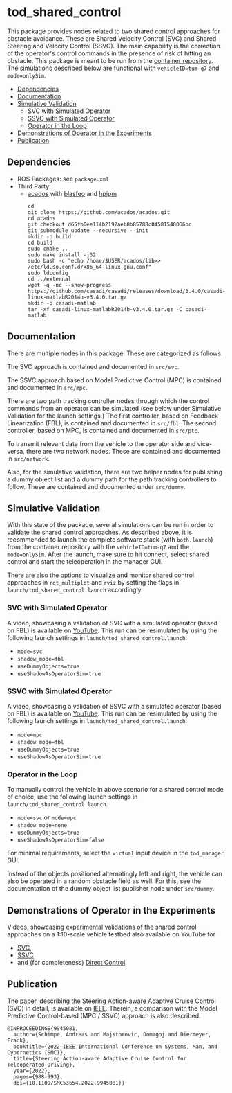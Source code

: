 # tod_shared_control
This package provides nodes related to two shared control approaches for obstacle avoidance. These are Shared Velocity Control (SVC) and Shared Steering and Velocity Control (SSVC). The main capability is the correction of the operator's control commands in the presence of risk of hitting an obstacle. This package is meant to be run from the [container repository](https://github.com/TUMFTM/teleoperated_driving). The simulations described below are functional with `vehicleID=tum-q7` and `mode=onlySim`. 

* [Dependencies](#dependencies)
* [Documentation](#documentation)
* [Simulative Validation](#simulative-validation)
  + [SVC with Simulated Operator](#svc-with-simulated-operator)
  + [SSVC with Simulated Operator](#ssvc-with-simulated-operator)
  + [Operator in the Loop](#operator-in-the-loop)
* [Demonstrations of Operator in the Experiments](#demonstrations-of-operator-in-the-experiments)
* [Publication](#publication)


## Dependencies
  * ROS Packages: see `package.xml`
  * Third Party: 
    * [acados](https://github.com/acados/acados) with [blasfeo](https://github.com/giaf/blasfeo) and [hpipm](https://github.com/giaf/hpipm)
      ```
      cd
      git clone https://github.com/acados/acados.git
      cd acados
      git checkout d65fb0ee114b2192aeb8b85788c84581540066bc 
      git submodule update --recursive --init
      mkdir -p build
      cd build
      sudo cmake ..
      sudo make install -j32
      sudo bash -c "echo /home/$USER/acados/lib>> /etc/ld.so.conf.d/x86_64-linux-gnu.conf"
      sudo ldconfig
      cd ../external
      wget -q -nc --show-progress https://github.com/casadi/casadi/releases/download/3.4.0/casadi-linux-matlabR2014b-v3.4.0.tar.gz
      mkdir -p casadi-matlab
      tar -xf casadi-linux-matlabR2014b-v3.4.0.tar.gz -C casadi-matlab
      ```


## Documentation
There are multiple nodes in this package. These are categorized as follows. 

The SVC approach is contained and documented in `src/svc`. 

The SSVC approach based on Model Predictive Control (MPC) is contained and documented in `src/mpc`. 

There are two path tracking controller nodes through which the control commands from an operator can be simulated (see below under Simulative Validation for the launch settings.) The first controller, based on Feedback Linearization (FBL), is contained and documented in `src/fbl`. The second controller, based on MPC, is contained and documented in `src/ptc`.

To transmit relevant data from the vehicle to the operator side and vice-versa, there are two network nodes. These are contained and documented in `src/network`. 

Also, for the simulative validation, there are two helper nodes for publishing a dummy object list and a dummy path for the path tracking controllers to follow. These are contained and documented under `src/dummy`.


## Simulative Validation
With this state of the package, several simulations can be run in order to validate the shared control approaches. As described above, it is recommended to launch the complete software stack (with `both.launch`) from the container repository with the `vehicleID=tum-q7` and the `mode=onlySim`. After the launch, make sure to hit connect, select shared control and start the teleoperation in the manager GUI. 

There are also the options to visualize and monitor shared control approaches in `rqt_multiplot` and `rviz` by setting the flags in `launch/tod_shared_control.launch` accordingly.

### SVC with Simulated Operator
A video, showcasing a validation of SVC with a simulated operator (based on FBL) is available on [YouTube](https://youtu.be/yFzSiwtUtq4).
This run can be resimulated by using the following launch settings in `launch/tod_shared_control.launch`.
  * `mode=svc`
  * `shadow_mode=fbl`
  * `useDummyObjects=true`
  * `useShadowAsOperatorSim=true` 


### SSVC with Simulated Operator
A video, showcasing a validation of SSVC with a simulated operator (based on FBL) is available on [YouTube](https://youtu.be/vz8slCFW140).
This run can be resimulated by using the following launch settings in `launch/tod_shared_control.launch`.
  * `mode=mpc`
  * `shadow_mode=fbl`
  * `useDummyObjects=true`
  * `useShadowAsOperatorSim=true`

### Operator in the Loop
To manually control the vehicle in above scenario for a shared control mode of choice, use the following launch settings in `launch/tod_shared_control.launch`.
  * `mode=svc` or `mode=mpc`
  * `shadow_mode=none`
  * `useDummyObjects=true`
  * `useShadowAsOperatorSim=false`

For minimal requirements, select the `virtual` input device in the `tod_manager` GUI. 

Instead of the objects positioned alternatingly left and right, the vehicle can also be operated in a random obstacle field as well. For this, see the documentation of the dummy object list publisher node under `src/dummy`. 


## Demonstrations of Operator in the Experiments
Videos, showcasing experimental validations of the shared control approaches on a 1:10-scale vehicle testbed also available on YouTube for
  * [SVC](https://youtu.be/yXRfVOLSFuM), 
  * [SSVC](https://youtu.be/aiOSsajcSfM) 
  * and (for completeness) [Direct Control](https://youtu.be/oY-a-6BItjg). 


## Publication

The paper, describing the Steering Action-aware Adaptive Cruise Control (SVC) in detail, is available on [IEEE](https://ieeexplore.ieee.org/document/9945081). Therein, a comparison with the Model Predictive Control-based (MPC / SSVC) approach is also described.  

```
@INPROCEEDINGS{9945081,
  author={Schimpe, Andreas and Majstorovic, Domagoj and Diermeyer, Frank},
  booktitle={2022 IEEE International Conference on Systems, Man, and Cybernetics (SMC)}, 
  title={Steering Action-aware Adaptive Cruise Control for Teleoperated Driving}, 
  year={2022},
  pages={988-993},
  doi={10.1109/SMC53654.2022.9945081}}
```

